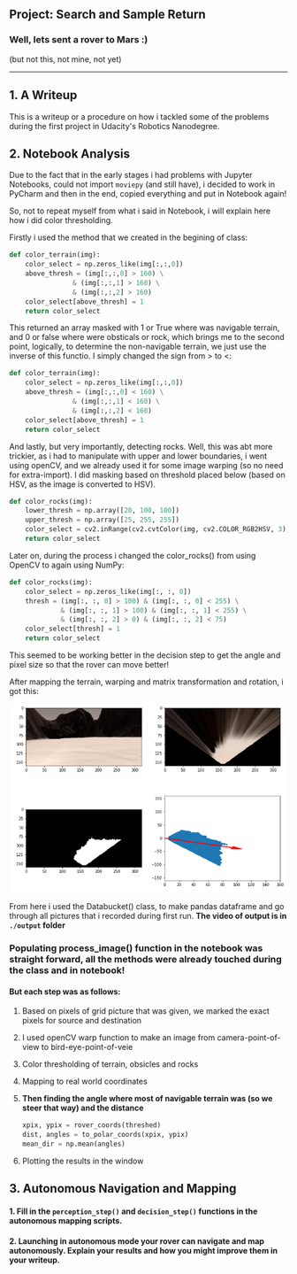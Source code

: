 ## Project: Search and Sample Return
### Well, lets sent a rover to Mars :)
(but not this, not mine, not yet)

---

[image1]: ./output/cordinate_transformation.png
## 1. A Writeup

This is a writeup or a procedure on how i tackled some of the problems during the first project in Udacity's Robotics Nanodegree. 

## 2. Notebook Analysis
Due to the fact that in the early stages i had problems with Jupyter Notebooks, could not import `moviepy` (and still have), i decided to work in PyCharm and then in the end, copied everything and put in Notebook again!

So, not to repeat myself from what i said in Notebook, i will explain here how i did color thresholding.

Firstly i used the method that we created in the begining of class:
```python
def color_terrain(img):
    color_select = np.zeros_like(img[:,:,0])
    above_thresh = (img[:,:,0] > 160) \
                & (img[:,:,1] > 160) \
                & (img[:,:,2] > 160)
    color_select[above_thresh] = 1
    return color_select
```

This returned an array masked with 1 or True where was navigable terrain, and 0 or false where were obsticals or rock, which brings me to the second point, logically, to determine the non-navigable terrain, we just use the inverse of this functio. I simply changed the sign from > to <:  
```python
def color_terrain(img):
    color_select = np.zeros_like(img[:,:,0])
    above_thresh = (img[:,:,0] < 160) \
                & (img[:,:,1] < 160) \
                & (img[:,:,2] < 160)
    color_select[above_thresh] = 1
    return color_select
```
And lastly, but very importantly, detecting rocks.
Well, this was abt more trickier, as i had to manipulate with upper and lower boundaries, i went using openCV, and we already used it for some image warping (so no need for extra-import). I did masking based on threshold placed below (based on HSV, as the image is converted to HSV).
```python
def color_rocks(img):
    lower_thresh = np.array([20, 100, 100])
    upper_thresh = np.array([25, 255, 255])
    color_select = cv2.inRange(cv2.cvtColor(img, cv2.COLOR_RGB2HSV, 3), lower_thresh, upper_thresh)
    return color_select
```

Later on, during the process i changed the color_rocks() from using OpenCV to again using NumPy:

```python
def color_rocks(img):
    color_select = np.zeros_like(img[:, :, 0])
    thresh = (img[:, :, 0] > 100) & (img[:, :, 0] < 255) \
             & (img[:, :, 1] > 100) & (img[:, :, 1] < 255) \
             & (img[:, :, 2] > 0) & (img[:, :, 2] < 75)
    color_select[thresh] = 1
    return color_select
```

This seemed to be working better in the decision step to get the angle and pixel size so that the rover can move better!

After mapping the terrain, warping and matrix transformation and rotation, i got this:


![alt text][image1]

From here i used the Databucket() class, to make pandas dataframe and go through all pictures that i recorded during first run.
**The video of output is in `./output` folder**

### Populating process_image() function in the notebook was straight forward, all the methods were already touched during the class and in notebook!



#### But each step was as follows:

1. Based on pixels of grid picture that was given, we marked the exact pixels for source and destination

2. I used openCV warp function to make an image from camera-point-of-view to bird-eye-point-of-veie

3. Color thresholding of terrain, obsicles and rocks

4. Mapping to real world coordinates

5. **Then finding the angle where most of navigable terrain was (so we steer that way) and the distance**

   ```python
   xpix, ypix = rover_coords(threshed)
   dist, angles = to_polar_coords(xpix, ypix)
   mean_dir = np.mean(angles)
   ```

6. Plotting the results in the window




## 3. Autonomous Navigation and Mapping

#### 1. Fill in the `perception_step()` and `decision_step()`  functions in the autonomous mapping scripts.




#### 2. Launching in autonomous mode your rover can navigate and map autonomously.  Explain your results and how you might improve them in your writeup.  

